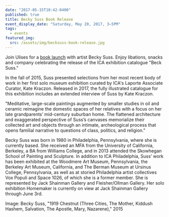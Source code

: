 ```yaml
---
date: "2017-05-15T10:42-0400"
published: true
title: Becky Suss Book Release
event_display_date: "Saturday, May 20, 2017, 3–5PM"
tags:
  - events
featured_img:
  src: /assets/img/becksuss-book-release.jpg
---
```


Join Ulises for a [book launch](https://www.facebook.com/events/475958902735805/) with artist Becky Suss. Enjoy libations, snacks and company celebrating the release of the ICA exhibition catalogue "Beck Suss."

In the fall of 2015, Suss presented selections from her most recent body of work in her first solo museum exhibition curated by ICA's Laporte Associate Curator, Kate Kraczon. Released in 2017, the fully illustrated catalogue for this exhibition includes an extended interview of Suss by Kate Kraczon.

"Meditative, large-scale paintings augmented by smaller studies in oil and ceramic reimagine the domestic spaces of her relatives with a focus on her late grandparents’ mid-century suburban home. The flattened architecture and exaggerated perspective of Suss’s canvases memorialize their collected art and objects through an intimate, archeological process that opens familial narrative to questions of class, politics, and religion."

Becky Suss was born in 1980 in Philadelphia, Pennsylvania, where she is currently based. She received an MFA from the University of California, Berkeley, a BA from Williams College, and in 2013 attended the Skowhegan School of Painting and Sculpture. In addition to ICA Philadelphia, Suss’ work has been exhibited at the Woodmere Art Museum, Pennsylvania, the Berkeley Art Museum, California, and The Berman Museum at Ursinus College, Pennsylvania, as well as at storied Philadelphia artist collectives Vox Populi and Space 1026, of which she is a former member. She is represented by Jack Shainman Gallery and Fleisher/Ollman Gallery. Her solo exhibition Homemaker is currently on view at Jack Shainman Gallery through June 3rd.

Image: Becky Suss, "1919 Chestnut (Three Cities, The Mother, Kiddush Hashem, Salvation, The Apostle, Mary, Nazarene)," 2015
